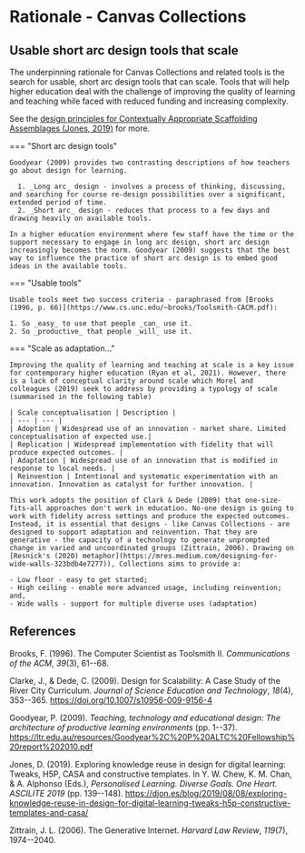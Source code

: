 # Rationale - Canvas Collections

## Usable short arc design tools that scale

The underpinning rationale for Canvas Collections and related tools is the search for usable, short arc design tools that can scale. Tools that will help higher education deal with the challenge of improving the quality of learning and teaching while faced with reduced funding and increasing complexity.

See the [design principles for Contextually Appropriate Scaffolding Assemblages (Jones, 2019)](https://djon.es/blog/2019/08/08/exploring-knowledge-reuse-in-design-for-digital-learning-tweaks-h5p-constructive-templates-and-casa/#initial-design-principles-adr-stage-4) for more.


=== "Short arc design tools"

	Goodyear (2009) provides two contrasting descriptions of how teachers go about design for learning. 

      1. _Long arc_ design - involves a process of thinking, discussing, and searching for course re-design possibilities over a significant, extended period of time. 
      2. _Short arc_ design - reduces that process to a few days and drawing heavily on available tools.  
	
	In a higher education environment where few staff have the time or the support necessary to engage in long arc design, short arc design increasingly becomes the norm. Goodyear (2009) suggests that the best way to influence the practice of short arc design is to embed good ideas in the available tools.

=== "Usable tools"

	Usable tools meet two success criteria - paraphrased from [Brooks (1996, p. 66)](https://www.cs.unc.edu/~brooks/Toolsmith-CACM.pdf):

	1. So _easy_ to use that people _can_ use it.
	2. So _productive_ that people _will_ use it.

=== "Scale as adaptation..."

	Improving the quality of learning and teaching at scale is a key issue for contemporary higher education (Ryan et al, 2021). However, there is a lack of conceptual clarity around scale which Morel and colleagues (2019) seek to address by providing a typology of scale (summarised in the following table)

	| Scale conceptualisation | Description |
	| --- | --- |
	| Adoption | Widespread use of an innovation - market share. Limited conceptualisation of expected use.|
	| Replication | Widespread implementation with fidelity that will produce expected outcomes. |
	| Adaptation | Widespread use of an innovation that is modified in response to local needs. | 
	| Reinvention | Intentional and systematic experimentation with an innovation. Innovation as catalyst for further innovation. |

	This work adopts the position of Clark & Dede (2009) that one-size-fits-all approaches don't work in education. No-one design is going to work with fidelity across settings and produce the expected outcomes. Instead, it is essential that designs - like Canvas Collections - are designed to support adaptation and reinvention. That they are generative - the capacity of a technology to generate unprompted change in varied and uncoordinated groups (Zittrain, 2006). Drawing on [Resnick's (2020) metaphor](https://mres.medium.com/designing-for-wide-walls-323bdb4e7277)), Collections aims to provide a:

	- Low floor - easy to get started;
	- High ceiling - enable more advanced usage, including reinvention; and,
	- Wide walls - support for multiple diverse uses (adaptation)


## References

Brooks, F. (1996). The Computer Scientist as Toolsmith II. *Communications of the ACM*, *39*(3), 61--68.

Clarke, J., & Dede, C. (2009). Design for Scalability: A Case Study of the River City Curriculum. *Journal of Science Education and Technology*, *18*(4), 353--365\. <https://doi.org/10.1007/s10956-009-9156-4>

Goodyear, P. (2009). *Teaching, technology and educational design: The architecture of productive learning environments* (pp. 1--37). <https://ltr.edu.au/resources/Goodyear%2C%20P%20ALTC%20Fellowship%20report%202010.pdf>

Jones, D. (2019). Exploring knowledge reuse in design for digital learning: Tweaks, H5P, CASA and constructive templates. In Y. W. Chew, K. M. Chan, & A. Alphonso (Eds.), *Personalised Learning. Diverse Goals. One Heart. ASCILITE 2019* (pp. 139--148). <https://djon.es/blog/2019/08/08/exploring-knowledge-reuse-in-design-for-digital-learning-tweaks-h5p-constructive-templates-and-casa/>

Zittrain, J. L. (2006). The Generative Internet. *Harvard Law Review*, *119*(7), 1974--2040.